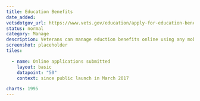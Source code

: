 ```yaml
---
title: Education Benefits
date_added:
vetsdotgov_url: https://www.vets.gov/education/apply-for-education-benefits/appliation/1995
status: normal
category: Manage
description: Veterans can manage eduction benefits online using any mobile device
screenshot: placeholder
tiles:

  - name: Online applications submitted
    layout: basic
    datapoint: "50"
    context: since public launch in March 2017

charts: 1995
---
```

